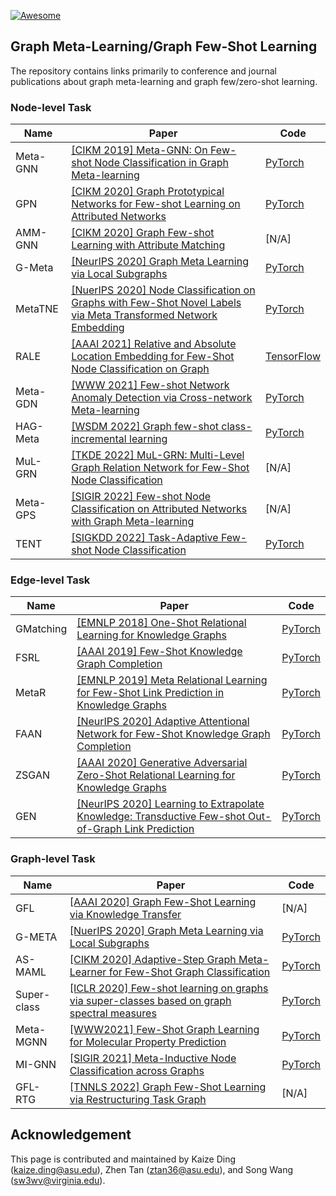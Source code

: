 [![Awesome](https://cdn.rawgit.com/sindresorhus/awesome/d7305f38d29fed78fa85652e3a63e154dd8e8829/media/badge.svg)](https://github.com/sindresorhus/awesome)

## Graph Meta-Learning/Graph Few-Shot Learning
The repository contains links primarily to conference and journal publications about graph meta-learning and graph few/zero-shot learning. 

### Node-level Task
|Name|Paper|Code
|---|---|---|
|Meta-GNN|[[CIKM 2019] Meta-GNN: On Few-shot Node Classification in Graph Meta-learning](https://arxiv.org/pdf/1905.09718.pdf)|[PyTorch](https://github.com/ChengtaiCao/Meta-GNN)
|GPN|[[CIKM 2020] Graph Prototypical Networks for Few-shot Learning on Attributed Networks](https://arxiv.org/pdf/2006.12739.pdf)|[PyTorch](https://github.com/kaize0409/GPN_Graph-Few-shot)
|AMM-GNN|[[CIKM 2020] Graph Few-shot Learning with Attribute Matching](http://www.public.asu.edu/~kding9/pdf/CIKM2020_AMM.pdf)|[N/A]
|G-Meta|[[NeurIPS 2020] Graph Meta Learning via Local Subgraphs](https://arxiv.org/pdf/2006.07889.pdf)|[PyTorch](https://github.com/mims-harvard/G-Meta)
|MetaTNE|[[NuerIPS 2020] Node Classification on Graphs with Few-Shot Novel Labels via Meta Transformed Network Embedding](https://arxiv.org/pdf/2007.02914.pdf)|[PyTorch](https://github.com/llan-ml/MetaTNE)
|RALE|[[AAAI 2021] Relative and Absolute Location Embedding for Few-Shot Node Classification on Graph](https://fangyuan1st.github.io/paper/AAAI21_RALE.pdf)|[TensorFlow](https://github.com/shuaiOKshuai/RALE)
|Meta-GDN|[[WWW 2021] Few-shot Network Anomaly Detection via Cross-network Meta-learning](https://dl.acm.org/doi/pdf/10.1145/3442381.3449922?casa_token=wAEWlJ-gzFoAAAAA:xy36Lut5RVBQhdraG2lfBauW6K-j-TTGfCqc622wdNZ2J1FhaHk3zJ2ezWhy1D3uPy1WXY7gd2Uy)|[PyTorch](https://github.com/kaize0409/Meta-GDN_AnomalyDetection)
|HAG-Meta|[[WSDM 2022] Graph few-shot class-incremental learning](https://dl.acm.org/doi/abs/10.1145/3488560.3498455)|[PyTorch](https://github.com/Zhen-Tan-dmml/GFCIL)
|MuL-GRN|[[TKDE 2022] MuL-GRN: Multi-Level Graph Relation Network for Few-Shot Node Classification](https://ieeexplore.ieee.org/stamp/stamp.jsp?tp=&arnumber=9779997)|[N/A]
|Meta-GPS|[[SIGIR 2022] Few-shot Node Classification on Attributed Networks with Graph Meta-learning](https://dl.acm.org/doi/pdf/10.1145/3477495.3531978)|[N/A]
|TENT|[[SIGKDD 2022] Task-Adaptive Few-shot Node Classification](https://arxiv.org/pdf/2206.11972.pdf)|[PyTorch](https://github.com/SongW-SW/TENT)

### Edge-level Task
|Name|Paper|Code
|---|---|---|
|GMatching|[[EMNLP 2018] One-Shot Relational Learning for Knowledge Graphs](https://arxiv.org/pdf/1808.09040.pdf)|[PyTorch](https://github.com/xwhan/One-shot-Relational-Learning)
|FSRL|[[AAAI 2019] Few-Shot Knowledge Graph Completion](http://www.meng-jiang.com/pubs/fsrl-aaai20/fsrl-aaai20-paper.pdf)|[PyTorch](https://github.com/chuxuzhang/AAAI2020_FSRL)
|MetaR|[[EMNLP 2019] Meta Relational Learning for Few-Shot Link Prediction in Knowledge Graphs](https://aclanthology.org/D19-1431.pdf)|[PyTorch](https://github.com/AnselCmy/MetaR)
|FAAN|[[NeurIPS 2020] Adaptive Attentional Network for Few-Shot Knowledge Graph Completion](https://arxiv.org/pdf/2010.09638.pdf)|[PyTorch](https://github.com/JiaweiSheng/FAAN)
|ZSGAN|[[AAAI 2020] Generative Adversarial Zero-Shot Relational Learning for Knowledge Graphs](https://arxiv.org/pdf/2001.02332.pdf)|[PyTorch](https://github.com/Panda0406/Zero-shot-knowledge-graph-relational-learning)
|GEN|[[NeurIPS 2020] Learning to Extrapolate Knowledge: Transductive Few-shot Out-of-Graph Link Prediction](https://arxiv.org/pdf/2006.06648.pdf)|[PyTorch](https://github.com/JinheonBaek/GEN)


### Graph-level Task
|Name|Paper|Code
|---|---|---|
|GFL|[[AAAI 2020] Graph Few-Shot Learning via Knowledge Transfer](http://www.meng-jiang.com/pubs/gfl-aaai20/gfl-aaai20-paper.pdf)|[N/A]
|G-META|[[NuerIPS 2020] Graph Meta Learning via Local Subgraphs](https://proceedings.neurips.cc/paper/2020/file/412604be30f701b1b1e3124c252065e6-Paper.pdf)|[PyTorch](https://github.com/mims-harvard/G-MetaL)
|AS-MAML|[[CIKM 2020] Adaptive-Step Graph Meta-Learner for Few-Shot Graph Classification](https://arxiv.org/pdf/2003.08246.pdf)|[PyTorch](https://github.com/NingMa-AI/AS-MAML)
|Super-class|[[ICLR 2020] Few-shot learning on graphs via super-classes based on graph spectral measures](https://arxiv.org/pdf/2002.12815.pdf)|[PyTorch](https://github.com/chauhanjatin10/GraphsFewShot)
|Meta-MGNN|[[WWW2021] Few-Shot Graph Learning for Molecular Property Prediction](https://dl.acm.org/doi/pdf/10.1145/3442381.3450112?casa_token=_7Jgn7QEFNQAAAAA:2R4orCHFYE8qdIhDeligmCMrMOa1jVyo6Gj8NGZlGhcQ0kGdrTDvhWeHy5rU7hO_Y0B-DEUO-l7s)|[PyTorch](https://github.com/zhichunguo/Meta-MGNN)
|MI-GNN|[[SIGIR 2021] Meta-Inductive Node Classification across Graphs](https://arxiv.org/pdf/2105.06725.pdf)|[PyTorch](https://github.com/WenZhihao666/MI-GNN)
|GFL-RTG|[[TNNLS 2022] Graph Few-Shot Learning via Restructuring Task Graph](https://ieeexplore.ieee.org/stamp/stamp.jsp?tp=&arnumber=9791434)|[N/A]
## Acknowledgement
This page is contributed and maintained by Kaize Ding (kaize.ding@asu.edu), Zhen Tan (ztan36@asu.edu), and Song Wang (sw3wv@virginia.edu).
